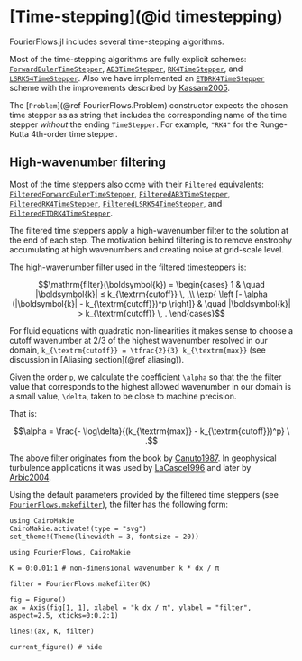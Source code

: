 # [Time-stepping](@id timestepping)

FourierFlows.jl includes several time-stepping algorithms.

Most of the time-stepping algorithms are fully explicit schemes: [`ForwardEulerTimeStepper`](@ref),
[`AB3TimeStepper`](@ref), [`RK4TimeStepper`](@ref), and [`LSRK54TimeStepper`](@ref).
Also we have implemented an [`ETDRK4TimeStepper`](@ref) scheme with the improvements described
by [Kassam2005](@cite).

The [`Problem`](@ref FourierFlows.Problem) constructor expects the chosen time stepper as
as string that includes the corresponding name of the time stepper _without_ the ending `TimeStepper`.
For example, `"RK4"` for the Runge-Kutta 4th-order time stepper.

## High-wavenumber filtering

Most of the time steppers also come with their `Filtered` equivalents: [`FilteredForwardEulerTimeStepper`](@ref), [`FilteredAB3TimeStepper`](@ref), [`FilteredRK4TimeStepper`](@ref), [`FilteredLSRK54TimeStepper`](@ref), and [`FilteredETDRK4TimeStepper`](@ref).

The filtered time steppers apply a high-wavenumber filter to the solution at the end of each step.
The motivation behind filtering is to remove enstrophy accumulating at high wavenumbers and creating 
noise at grid-scale level.

The high-wavenumber filter used in the filtered timesteppers is:

```math
\mathrm{filter}(\boldsymbol{k}) = 
     \begin{cases}
       1 & \quad |\boldsymbol{k}| ≤ k_{\textrm{cutoff}} \, ,\\ 
       \exp{ \left [- \alpha (|\boldsymbol{k}| - k_{\textrm{cutoff}})^p \right]} & \quad |\boldsymbol{k}| > k_{\textrm{cutoff}} \, .
     \end{cases}
```

For fluid equations with quadratic non-linearities it makes sense to choose a cutoff wavenumber
at 2/3 of the highest wavenumber resolved in our domain, ``k_{\textrm{cutoff}} = \tfrac{2}{3} k_{\textrm{max}}`` (see discussion in [Aliasing section](@ref aliasing)).

Given the order ``p``, we calculate the coefficient ``\alpha`` so that the the filter value
that corresponds to the highest allowed wavenumber in our domain is a small value, ``\delta``,
taken to be close to machine precision.

That is:

```math
\alpha = \frac{- \log\delta}{(k_{\textrm{max}} - k_{\textrm{cutoff}})^p} \ .
```

The above filter originates from the book by [Canuto1987](@cite). In geophysical turbulence
applications it was used by [LaCasce1996](@cite) and later by [Arbic2004](@cite).

Using the default parameters provided by the filtered time steppers (see
[`FourierFlows.makefilter`](@ref)), the filter has the following form:

```@setup 1
using CairoMakie
CairoMakie.activate!(type = "svg")
set_theme!(Theme(linewidth = 3, fontsize = 20))
```

```@example 1
using FourierFlows, CairoMakie

K = 0:0.01:1 # non-dimensional wavenumber k * dx / π

filter = FourierFlows.makefilter(K)

fig = Figure()
ax = Axis(fig[1, 1], xlabel = "k dx / π", ylabel = "filter", aspect=2.5, xticks=0:0.2:1)

lines!(ax, K, filter)

current_figure() # hide
```
